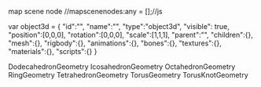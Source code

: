 map scene node
//mapscenenodes:any = [];//js

var object3d = {
	"id":"",
	"name":"",
	"type":"object3d",
	"visible": true,
	"position":[0,0,0],
	"rotation":[0,0,0],
	"scale":[1,1,1],
	"parent":"",
	"children":{},
	"mesh":{},
	"rigbody":{},
	"animations":{},
	"bones":{},
	"textures":{},
	"materials":{},
	"scripts":{}
}


DodecahedronGeometry
IcosahedronGeometry
OctahedronGeometry
RingGeometry
TetrahedronGeometry
TorusGeometry
TorusKnotGeometry